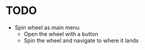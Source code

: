 # TODO

- Spin wheel as main menu
  - Open the wheel with a button
  - Spin the wheel and navigate to where it lands
